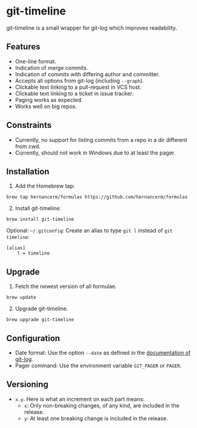 # git-timeline

git-timeline is a small wrapper for git-log which improves readability.

## Features

- One-line format.
- Indication of merge commits.
- Indication of commits with differing author and committer.
- Accepts all options from git-log (including `--graph`).
- Clickable text linking to a pull-request in VCS host.
- Clickable text linking to a ticket in issue tracker.
- Paging works as expected.
- Works well on big repos.

## Constraints

- Currently, no support for listing commits from a repo in a dir different from cwd.
- Currently, should not work in Windows due to at least the pager.

## Installation

1. Add the Homebrew tap:

```text
brew tap hernancerm/formulas https://github.com/hernancerm/formulas
```

2. Install git-timeline:

```text
brew install git-timeline
```

Optional: `~/.gitconfig`: Create an alias to type `git l` instead of `git timeline`:

```text
[alias]
    l = timeline
```

## Upgrade

1. Fetch the newest version of all formulae.

```text
brew update
```

2. Upgrade git-timeline.

```text
brew upgrade git-timeline
```

## Configuration

- Date format: Use the option `--date` as defined in the
  [documentation of git-log](https://git-scm.com/docs/git-log#Documentation/git-log.txt---dateformat).
- Pager command: Use the environment variable `GIT_PAGER` or `PAGER`.

## Versioning

- `x.y`. Here is what an increment on each part means:
  - `x`: Only non-breaking changes, of any kind, are included in the release.
  - `y`: At least one breaking change is included in the release.

